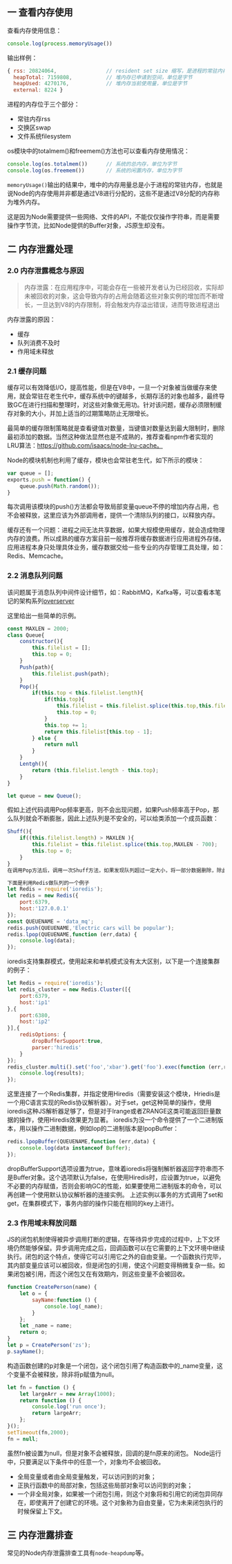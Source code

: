 ## 一 查看内存使用

查看内存使用信息：
```js
console.log(process.memoryUsage())
```

输出样例：
```js
{ rss: 20824064,                // resident set size 缩写，是进程的常驻内存部分
  heapTotal: 7159808,           // 堆内存已申请到空间，单位是字节
  heapUsed: 4270176,            // 堆内存当前使用量，单位是字节
  external: 8224 }
```

进程的内存位于三个部分：
- 常驻内存rss
- 交换区swap
- 文件系统filesystem

os模块中的totalmem()和freemem()方法也可以查看内存使用情况：
```js
console.log(os.totalmem())      // 系统的总内存，单位为字节
console.log(os.freemem())       // 系统的闲置内存，单位为字节
```  

`memoryUsage()`输出的结果中，堆中的内存用量总是小于进程的常驻内存，也就是说Node的内存使用并非都是通过V8进行分配的，这些不是通过V8分配的内存称为堆外内存。

这是因为Node需要提供一些网络、文件的API，不能仅仅操作字符串，而是需要操作字节流，比如Node提供的Buffer对象，JS原生却没有。

## 二 内存泄露处理

###  2.0 内存泄露概念与原因

> 内存泄露：在应用程序中，可能会存在一些被开发者认为已经回收，实际却未被回收的对象，这会导致内存的占用会随着这些对象实例的增加而不断增长，一旦达到V8的内存限制，将会触发内存溢出错误，进而导致进程退出

内存泄露的原因：
- 缓存
- 队列消费不及时
- 作用域未释放

###  2.1 缓存问题

缓存可以有效降低I/O，提高性能，但是在V8中，一旦一个对象被当做缓存来使用，就会常驻在老生代中，缓存系统中的键越多，长期存活的对象也越多，最终导致GC在进行扫描和整理时，对这些对象做无用功。针对该问题，缓存必须限制缓存对象的大小，并加上适当的过期策略防止无限增长。  

最简单的缓存限制策略就是查看键值对数量，当键值对数量达到最大限制时，删除最初添加的数据。当然这种做法显然也是不成熟的，推荐查看npm作者实现的LRU算法：https://github.com/isaacs/node-lru-cache。  

Node的模块机制也利用了缓存，模块也会常驻老生代，如下所示的模块：
```js
var queue = [];
exports.push = function() {
    queue.push(Math.random());
}
```
每次调用该模块的push()方法都会导致局部变量queue不停的增加内存占用，也不会被释放，这里应该为外部调用者，提供一个清除队列的接口，以释放内存。  

缓存还有一个问题：进程之间无法共享数据，如果大规模使用缓存，就会造成物理内存的浪费。所以成熟的缓存方案目前一般推荐将缓存数据进行应用进程外存储，应用进程本身只处理具体业务，缓存数据交给一些专业的内存管理工具处理，如：Redis、Memcache。  

###  2.2 消息队列问题

该问题属于消息队列中间件设计细节，如：RabbitMQ，Kafka等，可以查看本笔记的架构系列[overserver](https://github.com/overnote/over-server)  

这里给出一些简单的示例。  

```JavaScript
const MAXLEN = 2000;
class Queue{
    constructor(){
        this.filelist = [];
        this.top = 0;
    }
    Push(path){
        this.filelist.push(path);
    }
    Pop(){
        if(this.top < this.filelist.length){
            if(this.top){
                this.filelist = this.filelist.splice(this.top,this.filelist.length - this.top);
                this.top = 0;
            }
            this.top += 1;
            return this.filelist[this.top - 1];
        } else {
            return null
        }
    }
    Lentgh(){
        return (this.filelist.length - this.top);
    }
}

let queue = new Queue();
```
假如上述代码调用Pop频率更高，则不会出现问题，如果Push频率高于Pop，那么队列就会不断膨胀，因此上述队列是不安全的，可以给类添加一个成员函数：
```JavaScript
Shuff(){
    if((this.filelist.length) > MAXLEN ){
        this.filelist = this.filelist.splice(this.top,MAXLEN - 700);
        this.top = 0;
    }
}
在调用Pop方法后，调用一次Shuff方法，如果发现队列超过一定大小，将一部分数据删除，除此之外，应该考虑借助Redis实现生产者消费者队列。

下面是利用Redis做队列的一个例子
let Redis = require('ioredis');
let redis = new Redis({
    port:6379,
    host:'127.0.0.1'
});
const QUEUENAME = 'data_mq';
redis.push(QUEUENAME,'Electric cars will be popular');
redis.lpop(QUEUENAME,function (err,data) {
    console.log(data);
});
```

ioredis支持集群模式，使用起来和单机模式没有太大区别，以下是一个连接集群的例子：
```JavaScript
let Redis = require('ioredis');
let redis_cluster = new Redis.Cluster([{
    port:6379,
    host:'ip1'
},{
    port:6380,
    host:'ip2'
}],{
    redisOptions: {
        dropBufferSupport:true,
        parser:'hiredis'
    }
});
redis_cluster.multi().set('foo','xbar').get('foo').exec(function (err,results) {
    console.log(results);
});
```

这里连接了一个Redis集群，并指定使用Hiredis（需要安装这个模块，Hriedis是一个用C语言实现的Redis协议解析器）。对于set，get这种简单的操作，使用ioredis这种JS解析器足够了，但是对于Irange或者ZRANGE这类可能返回巨量数据的操作，使用Hiredis效果更为显著。
ioredis为没一个命令提供了一个二进制版本，用以操作二进制数据，例如lop的二进制版本是lpopBuffer：
```JavaScript
redis.lpopBuffer(QUEUENAME,function (err,data) {
    console.log(data instanceof Buffer);
});
```
dropBufferSupport选项设置为true，意味着ioredis将强制解析器返回字符串而不是Buffer对象。这个选项默认为false，在使用Hiredis时，应设置为true，以避免不必要的内存赋值，否则会影响GC的性能，如果要使用二进制版本的命令，可以再创建一个使用默认协议解析器的连接实例。
上述实例以事务的方式调用了set和get，在集群模式下，事务内部的操作只能在相同的key上进行。

###  2.3 作用域未释放问题

JS的闭包机制使得被异步调用打断的逻辑，在等待异步完成的过程中，上下文环境仍然能够保留。异步调用完成之后，回调函数可以在它需要的上下文环境中继续执行。闭包的这个特点，使得它可以引用它之外的自由变量。一个函数执行完毕，其内部变量应该可以被回收，但是闭包的引用，使这个问题变得稍微复杂一些。如果闭包被引用，而这个闭包又在有效期内，则这些变量不会被回收。
```JavaScript
function CreatePerson(name) {
    let o = {
        sayName:function () {
            console.log(_name);
        }
    };
    let _name = name;
    return o;
}
let p = CreatePerson('zs');
p.sayName();
```
构造函数创建的p对象是一个闭包，这个闭包引用了构造函数中的_name变量，这个变量不会被释放，除非将p赋值为null。
```JavaScript
let fn = function () {
    let largeArr = new Array(1000);
    return function () {
        console.log('run once');
        return largeArr;
    };
}();
setTimeout(fn,2000);
fn = null;
```
虽然fn被设置为null，但是对象不会被释放，回调的是fn原来的闭包。
Node运行中，只要满足以下条件中的任意一个，对象均不会被回收。
- 全局变量或者由全局变量触发，可以访问到的对象；
- 正执行函数中的局部对象，包括这些局部对象可以访问到的对象；
- 一个非全局对象，如果被一个闭包引用，则这个对象将和引用它的闭包异同存在，即使离开了创建它的环境。这个对象称为自由变量，它为未来闭包执行的时候保留上下文。

## 三 内存泄露排查

常见的Node内存泄露排查工具有`node-heapdump`等。  


